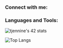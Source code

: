 ### Connect with me:


### Languages and Tools:


![tjennine's 42 stats](https://badge42.herokuapp.com/api/stats/tjennine?privacyEmail=true&cursus=42%20cursus)

![Top Langs](https://github-readme-stats.vercel.app/api/top-langs/?username=mamboojamboo&layout=compact)

